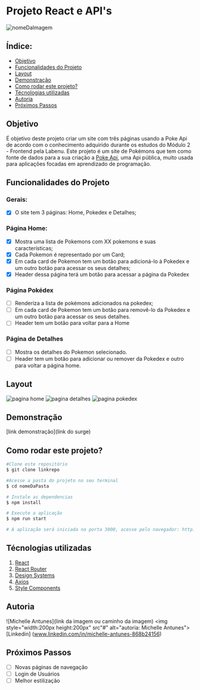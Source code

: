 # **Projeto React e API's**

![nomeDaImagem](./caminhoDaImagem/assets)

## Índice:

- <a href="#Objetivo"> Objetivo </a>
- <a href="#Funcionalidades do Projeto"> Funcionalidades do Projeto </a>
- <a href="#Layout"> Layout </a>
- <a href="#Demonstração"> Demonstração </a>
- <a href="#Como rodar este projeto?"> Como rodar este projeto? </a>
- <a href="#Técnologias utilizadas"> Técnologias utilizadas </a>
- <a href="#Autoria"> Autoria </a>
- <a href="#Próximos Passos"> Próximos Passos </a>

## Objetivo

É objetivo deste projeto criar um site com três páginas usando a Poke Api de acordo com o conhecimento adquirido durante os estudos do Módulo 2 - Frontend pela Labenu. Este projeto é um site de Pokémons que tem como fonte de dados para a sua criação a [Poke Api](https://pokeapi.co/ "Poke Api"), uma Api pública, muito usada para aplicações focadas em aprendizado de programação.

## Funcionalidades do Projeto

### Gerais:

- [x] O site tem 3 páginas: Home, Pokedex e Detalhes;

### Página Home:

- [x] Mostra uma lista de Pokemons com XX pokemons e suas características;
- [x] Cada Pokemon é representado por um Card;
- [x] Em cada card de Pokemon tem um botão para adicioná-lo à Pokedex e um outro botão para acessar os seus detalhes;
- [x] Header dessa página terá um botão para acessar a página da Pokedex

### Página Pokédex

- [ ] Renderiza a lista de pokémons adicionados na pokedex;
- [ ] Em cada card de Pokemon tem um botão para removê-lo da Pokedex e um outro botão para acessar os seus detalhes.
- [ ] Header tem um botão para voltar para a Home

### Página de Detalhes

- [ ] Mostra os detalhes do Pokemon selecionado.
- [ ] Header tem um botão para adicionar ou remover da Pokedex e outro para voltar a página home.

## Layout

![pagina home](.caminhodatela.png)
![pagina detalhes](.caminhodatela.png)
![pagina pokedex](.caminhodatela.png)

## Demonstração

[link demonstração](link do surge)

## Como rodar este projeto?

```bash
#Clone este repositório
$ git clone linkrepo

#Acesse a pasta do projeto no seu terminal
$ cd nomeDaPasta

# Instale as dependencias
$ npm install

# Execute a aplicação
$ npm run start

# A aplicação será iniciada na porta 3000, acesse pelo navegador: http://localhost:3000

```

## Técnologias utilizadas

1. [React](https://pt-br.reactjs.org/)
2. [React Router](https://reactrouter.com/)
3. [Design Systems](https://www.designsystems.com/)
4. [Axios](https://axios-http.com/)
5. [Style Components](https://styled-components.com/)

## Autoria

![Michelle Antunes](link da imagem ou caminho da imagem)
<img style="width:200px height:200px" src"#" alt="autoria: Michelle Antunes">
[Linkedin] (www.linkedin.com/in/michelle-antunes-868b24156)

## Próximos Passos

- [ ] Novas páginas de navegação
- [ ] Login de Usuários
- [ ] Melhor estilização
